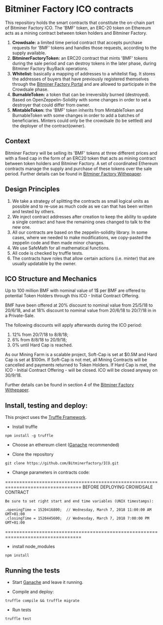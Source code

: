 # Bitminer Factory ICO contracts
This repository holds the smart contracts that constitute the on-chain part of Bitminer Factory ICO. The 'BMF' token, an ERC-20 token on Ethereum acts as a mining contract between token holders and Bitminer Factory.

1. **Crowdsale:** a limited time period contract that accepts purchase requests for 'BMF' tokens and handles those requests, according to the supply available.
2. **BitminerFactoryToken:** an ERC20 contract that mints 'BMF' tokens during the sale period and can destroy tokens in the later phase, during Bitminer Factory BuyBack operations.
3. **Whitelist:** basically a mapping of addresses to a whitelist flag. It stores the addresses of buyers that have previously registered themselves through the [Bitminer Factory Portal](https://bitminerfactoryico.io/it/) and are allowed to participate in the Crowdsale phase.
4. **BurnableToken:** a token that can be irreversibly burned (destroyed). Based on OpenZeppelin-Solidity with some changes in order to set a destroyer that could differ from owner.
5. **MintableToken:** the 'BMF' token inherits from MintableToken and BurnableToken with some changes in order to add a batches of beneficiaries. Minters could only be the crowdsale (to be settled) and the deployer of the contract(owner).


## Context
Bitminer Factory will be selling its 'BMF' tokens at three different prices and with a fixed cap in the form of an ERC20 token that acts as mining contract between token holders and Bitminer Factory. A set of coordinated Ethereum contracts manage the supply and purchase of these tokens over the sale period. Further details can be found in [Bitminer Factory Withepaper](https://bitminerfactoryico.io/doc/BM_Whitepaper_EN.pdf).

## Design Principles
1. We take a strategy of splitting the contracts as small logical units as possible and to re-use as much code as we can that has been written and tested by others.
2. We inject contract addresses after creation to keep the ability to update a single contract and have the remaining ones changed to talk to the new one.
3. All our contracts are based on the zeppelin-solidity library.  In some cases, where we needed to make modifications, we copy-pasted the zeppelin code and then made minor changes.
4. We use SafeMath for all mathematical functions.
5. All code is checked by truffle tests.
6. The contracts have roles that allow certain actions (i.e. minter) that are usually updatable by the owner.

## ICO Structure and Mechanics
Up to 100 million BMF with nominal value of 1$ per BMF are offered to
potential Token Holders through this ICO - Initial Contract Offering. 

BMF have been offered at 20% discount to nominal value from 25/5/18 to 20/6/18, and at 18% discount to nominal value from 20/6/18 to 20/7/18 in in a Private-Sale. 

The following discounts will apply afterwards during the ICO period: 

1. 12% from 20/7/18 to 8/8/18;
2. 6% from 8/8/18 to 20/9/18; 
3. 0% until Hard Cap is reached. 

As our Mining Farm is a scalable project, Soft-Cap is set at $0.5M and Hard Cap is set at $100m. If Soft-Cap is not met, all Mining Contracts will be cancelled and payments returned to Token Holders. 
If Hard Cap is met, the ICO - Initial Contract Offering - will be closed. ICO will be closed anyway on 30/9/18.

Further details can be found in section 4 of the [Bitminer Factory Withepaper](https://bitminerfactoryico.io/doc/BM_Whitepaper_EN.pdf).

## Install, testing and deploy:
This project uses the [Truffle Framework](http://truffleframework.com/).

- Install truffle

```npm install -g truffle```

- Choose an ethereum client ([Ganache](http://truffleframework.com/ganache/) recommended)

- Clone the repository

```git clone https://github.com/Bitminerfactory/ICO.git```

- Change parameters in contracts code:

=================================================================================
                     BEFORE DEPLOYING CROWDSALE CONTRACT

    Be sure to set right start and end time variables (UNIX timestamps):

    .openingTime = 1520416800;  // Wednesday, March 7, 2018 11:00:00 AM GMT+01:00
    .closingTime = 1520445600;  // Wednesday, March 7, 2018 7:00:00 PM GMT+01:00
    
=================================================================================

- install node_modules 

 ```npm install```

## Running the tests

- Start [Ganache](http://truffleframework.com/ganache/) and leave it running.

- Compile and deploy:

```truffle compile && truffle migrate```

- Run tests 

```truffle test```
